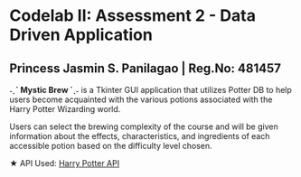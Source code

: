 # Codelab II: Assessment 2 - Data Driven Application

## Princess Jasmin S. Panilagao | Reg.No: 481457

**˗ˏˋ Mystic Brew ´ˎ˗**  is a Tkinter GUI application that utilizes Potter DB to help users become acquainted with the various potions associated with the Harry Potter Wizarding world. 

Users can select the brewing complexity of the course and will be given information about the effects, characteristics, and ingredients of each accessible potion based on the difficulty level chosen.

★ API Used: [Harry Potter API](https://potterdb.com/)
